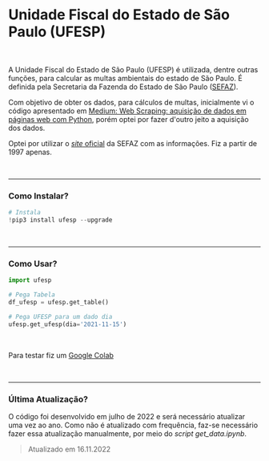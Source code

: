 # Unidade Fiscal do Estado de São Paulo (UFESP)

<br>

A Unidade Fiscal do Estado de São Paulo (UFESP) é utilizada, dentre outras funções, para calcular as multas ambientais do estado de São Paulo. É definida pela Secretaria da Fazenda do Estado de São Paulo ([SEFAZ](https://portal.fazenda.sp.gov.br/)).

Com objetivo de obter os dados, para cálculos de multas, inicialmente vi o código apresentado em [Medium: Web Scraping: aquisição de dados em páginas web com Python](https://medium.com/data-hackers/web-scraping-aquisi%C3%A7%C3%A3o-de-dados-em-p%C3%A1ginas-web-com-python-ec6e33e9e452), porém optei por fazer d'outro jeito a aquisição dos dados.

Optei por utilizar o [_site_ oficial](https://legislacao.fazenda.sp.gov.br/Paginas/ValoresDaUFESP.aspx) da SEFAZ com as informações. Fiz a partir de 1997 apenas.

<br>

---

### Como Instalar?

```python
# Instala
!pip3 install ufesp --upgrade
```

<br>

---

### Como Usar?

```python
import ufesp

# Pega Tabela
df_ufesp = ufesp.get_table()

# Pega UFESP para um dado dia
ufesp.get_ufesp(dia='2021-11-15')
```

<br>

Para testar fiz um [Google Colab](https://colab.research.google.com/drive/1NwV9mGUlPOlYFcZ6-ieEXL4HVPShO928?usp=sharing)

<br>

---

### Última Atualização?

O código foi desenvolvido em julho de 2022 e será necessário atualizar uma vez ao ano. Como não é atualizado com frequência, faz-se necessário fazer essa atualização manualmente, por meio do _script_ _get_data.ipynb_.


> Atualizado em 16.11.2022
